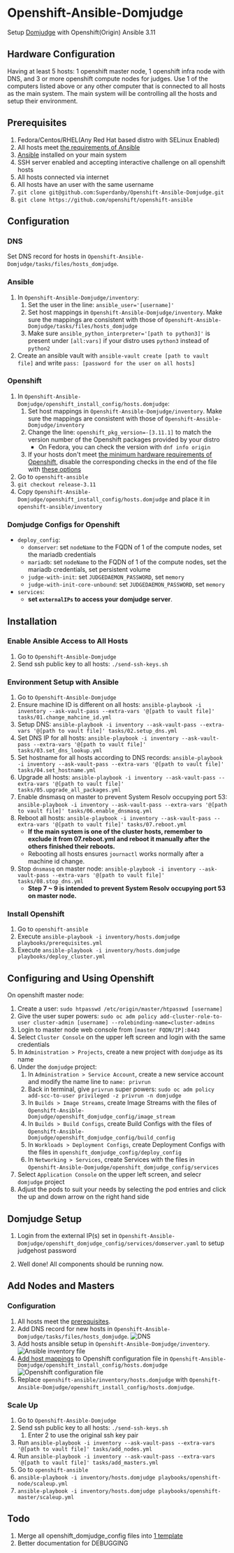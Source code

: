 # Openshift-Ansible-Domjudge

Setup [Domjudge](https://github.com/DOMjudge/domjudge-packaging) with Openshift(Origin) Ansible 3.11

## Hardware Configuration

Having at least 5 hosts: 1 openshift master node, 1 openshift infra node with DNS, and 3 or more openshift compute nodes for judges. Use 1 of the computers listed above or any other computer that is connected to all hosts as the main system. The main system will be controlling all the hosts and setup their environment.

## Prerequisites

1. Fedora/Centos/RHEL(Any Red Hat based distro with SELinux Enabled)
2. All hosts meet [the requirements of Ansible](https://docs.ansible.com/ansible/latest/installation_guide/intro_installation.html)
3. [Ansible](https://www.ansible.com/) installed on your main system
4. SSH server enabled and accepting interactive challenge on all openshift hosts
5. All hosts connected via internet
6. All hosts have an user with the same username
7. `git clone git@github.com:Superdanby/Openshift-Ansible-Domjudge.git`
8. `git clone https://github.com/openshift/openshift-ansible`

## Configuration

### DNS

Set DNS record for hosts in `Openshift-Ansible-Domjudge/tasks/files/hosts_domjudge`.

### Ansible

1. In `Openshift-Ansible-Domjudge/inventory`:
    1. Set the user in the line: `ansible_user='[username]'`
    2. Set host mappings in `Openshift-Ansible-Domjudge/inventory`. Make sure the mappings are consistent with those of `Openshift-Ansible-Domjudge/tasks/files/hosts_domjudge`
    3. Make sure `ansible_python_interpreter='[path to python3]'` is present under `[all:vars]` if your distro uses `python3` instead of `python2`
2. Create an ansible vault with `ansible-vault create [path to vault file]` and write `pass: [password for the user on all hosts]`

### Openshift

1. In `Openshift-Ansible-Domjudge/openshift_install_config/hosts.domjudge`:
    1. Set host mappings in `Openshift-Ansible-Domjudge/inventory`. Make sure the mappings are consistent with those of `Openshift-Ansible-Domjudge/inventory`
    2. Change the line: `openshift_pkg_version=-[3.11.1]` to match the version number of the Openshift packages provided by your distro
        - On Fedora, you can check the version with `dnf info origin`
    3. If your hosts don't meet [the minimum hardware requirements of Openshift](https://docs.okd.io/3.11/install/prerequisites.html#hardware), disable the corresponding checks in the end of the file with [these options](https://docs.okd.io/3.11/install/configuring_inventory_file.html#configuring-cluster-pre-install-checks)
2. Go to `openshift-ansible`
3. `git checkout release-3.11`
4. Copy `Openshift-Ansible-Domjudge/openshift_install_config/hosts.domjudge` and place it in `openshift-ansible/inventory`

### Domjudge Configs for Openshift

- `deploy_config`:
    - `domserver`: set `nodeName` to the FQDN of 1 of the compute nodes, set the mariadb credentials
    - `mariadb`: set `nodeName` to the FQDN of 1 of the compute nodes, set the mariadb credentials, set persistent volume
    - `judge-with-init`: set `JUDGEDAEMON_PASSWORD`, set `memory`
    - `judge-with-init-core-unbound`: set `JUDGEDAEMON_PASSWORD`, set `memory`
- `services`:
    - **set `externalIPs` to access your domjudge server**.

## Installation

### Enable Ansible Access to All Hosts

1. Go to `Openshift-Ansible-Domjudge`
2. Send ssh public key to all hosts: `./send-ssh-keys.sh`

### Environment Setup with Ansible

1. Go to `Openshift-Ansible-Domjudge`
2. Ensure machine ID is different on all hosts: `ansible-playbook -i inventory --ask-vault-pass --extra-vars '@[path to vault file]' tasks/01.change_mahcine_id.yml`
3. Setup DNS: `ansible-playbook -i inventory --ask-vault-pass --extra-vars '@[path to vault file]' tasks/02.setup_dns.yml`
4. Set DNS IP for all hosts: `ansible-playbook -i inventory --ask-vault-pass --extra-vars '@[path to vault file]' tasks/03.set_dns_lookup.yml`
5. Set hostname for all hosts according to DNS records: `ansible-playbook -i inventory --ask-vault-pass --extra-vars '@[path to vault file]' tasks/04.set_hostname.yml`
6. Upgrade all hosts: `ansible-playbook -i inventory --ask-vault-pass --extra-vars '@[path to vault file]' tasks/05.upgrade_all_packages.yml`
7. Enable dnsmasq on master to prevent System Resolv occupying port 53: `ansible-playbook -i inventory --ask-vault-pass --extra-vars '@[path to vault file]' tasks/06.enable_dnsmasq.yml`
8. Reboot all hosts: `ansible-playbook -i inventory --ask-vault-pass --extra-vars '@[path to vault file]' tasks/07.reboot.yml`
    - **If the main system is one of the cluster hosts, remember to exclude it from 07.reboot.yml and reboot it manually after the others finished their reboots.**
    - Rebooting all hosts ensures `journactl` works normally after a machine id change.
9. Stop `dnsmasq` on master node: `ansible-playbook -i inventory --ask-vault-pass --extra-vars '@[path to vault file]' tasks/08.stop_dns.yml`
    - **Step 7 ~ 9 is intended to prevent System Resolv occupying port 53 on master node.**

### Install Openshift

1. Go to `openshift-ansible`
2. Execute `ansible-playbook -i inventory/hosts.domjudge playbooks/prerequisites.yml`
3. Execute `ansible-playbook -i inventory/hosts.domjudge playbooks/deploy_cluster.yml`

## Configuring and Using Openshift

On openshift master node:

1. Create a user: `sudo htpasswd /etc/origin/master/htpasswd [username]`
2. Give the user super powers: `sudo oc adm policy add-cluster-role-to-user cluster-admin [username] --rolebinding-name=cluster-admins`
3. Login to master node web console from `[master FQDN/IP]:8443`
4. Select `Cluster Console` on the upper left screen and login with the same credentials
5. In `Administration > Projects`, create a new project with `domjudge` as its name
6. Under the `domjudge` project:
    1. In `Administration > Service Account`, create a new service account and modify the name line to `name: privrun`
    2. Back in terminal, give `privrun` super powers: `sudo oc adm policy add-scc-to-user privileged -z privrun -n domjudge`
    3. In `Builds > Image Streams`, create Image Streams with the files of `Openshift-Ansible-Domjudge/openshift_domjudge_config/image_stream`
    4. In `Builds > Build Configs`, create Build Configs with the files of `Openshift-Ansible-Domjudge/openshift_domjudge_config/build_config`
    5. In `Workloads > Deployment Configs`, create Deployment Configs with the files in `openshift_domjudge_config/deploy_config`
    6. In `Networking > Services`, create Services with the files in `Openshift-Ansible-Domjudge/openshift_domjudge_config/services`
7. Select `Application Console` on the upper left screen, and selecr `domjudge` project
8. Adjust the pods to suit your needs by selecting the pod entries and click the up and down arrow on the right hand side

## Domjudge Setup

1. Login from the external IP(s) set in `Openshift-Ansible-Domjudge/openshift_domjudge_config/services/domserver.yaml` to setup judgehost password

2. Well done! All components should be running now.

## Add Nodes and Masters

### Configuration

1. All hosts meet the [prerequisites](#prerequisites).
2. Add DNS record for new hosts in `Openshift-Ansible-Domjudge/tasks/files/hosts_domjudge`.
    ![DNS](https://i.imgur.com/8Kj3rFe.png)
3. Add hosts ansible setup in `Openshift-Ansible-Domjudge/inventory`.
    ![Ansible inventory file](https://i.imgur.com/gTUyO7m.png)
4. [Add host mappings](https://docs.okd.io/latest/admin_guide/manage_nodes.html#adding-cluster-hosts_manage-nodes) to Openshift configuration file in `Openshift-Ansible-Domjudge/openshift_install_config/hosts.domjudge`
    ![Openshift configuration file](https://i.imgur.com/B4b3Wtq.png)
5. Replace `openshift-ansible/inventory/hosts.domjudge` with `Openshift-Ansible-Domjudge/openshift_install_config/hosts.domjudge`.

### Scale Up

1. Go to `Openshift-Ansible-Domjudge`
2. Send ssh public key to all hosts: `./send-ssh-keys.sh`
    1. Enter 2 to use the original ssh key pair
3. Run `ansible-playbook -i inventory --ask-vault-pass --extra-vars '@[path to vault file]' tasks/add_nodes.yml`
4. Run `ansible-playbook -i inventory --ask-vault-pass --extra-vars '@[path to vault file]' tasks/add_masters.yml`
5. Go to `openshift-ansible`
6. `ansible-playbook -i inventory/hosts.domjudge playbooks/openshift-node/scaleup.yml`
7. `ansible-playbook -i inventory/hosts.domjudge playbooks/openshift-master/scaleup.yml`

## Todo

1. Merge all openshift_domjudge_config files into [1 template](https://github.com/openshift/origin/tree/master/examples/storage-examples/local-examples)
2. Better documentation for DEBUGGING

